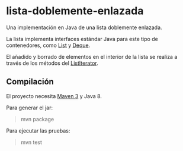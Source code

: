 # lista-doblemente-enlazada

Una implementación en Java de una lista doblemente enlazada.

La lista implementa interfaces estándar Java para este tipo de contenedores,
como [List](https://docs.oracle.com/javase/8/docs/api/java/util/List.html) y
[Deque](https://docs.oracle.com/javase/8/docs/api/java/util/Deque.html). 

El añadido y borrado de elementos en el interior de la lista se realiza a través de los métodos del [ListIterator](https://docs.oracle.com/javase/8/docs/api/java/util/ListIterator.html).

## Compilación

El proyecto necesita [Maven 3](https://maven.apache.org/) y Java 8.

Para generar el jar:

> mvn package

Para ejecutar las pruebas:

> mvn test

